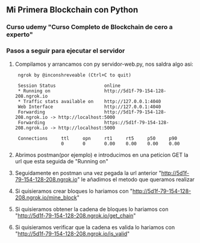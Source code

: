 ## Mi Primera Blockchain con Python
### Curso udemy "Curso Completo de Blockchain de cero a experto"
### Pasos a seguir para ejecutar el servidor
1. Compilamos y arrancamos con py servidor-web.py, nos saldra algo asi:

		ngrok by @inconshreveable (Ctrl+C to quit)
		
		Session Status 					online  
		* Running on 					http://5d1f-79-154-128-208.ngrok.io    
		* Traffic stats available on 	http://127.0.0.1:4040
		Web Interface  					http://127.0.0.1:4040 
		Forwarding     					http://5d1f-79-154-128-208.ngrok.io -> http://localhost:5000
		Forwarding     					https://5d1f-79-154-128-208.ngrok.io -> http://localhost:5000

	    Connections     ttl     opn     rt1     rt5     p50     p90
						0       0       0.00    0.00    0.00    0.00 
	
2. Abrimos postman(por ejemplo) e introducimos en una peticion GET la url que esta seguida de "Running on"
3. Seguidamente en postman una vez pegada la url anterior "http://5d1f-79-154-128-208.ngrok.io" le añadimos el metodo que queramos realizar
4. Si quisieramos crear bloques lo hariamos con "http://5d1f-79-154-128-208.ngrok.io/mine_block"
5. Si quisieramos obtener la cadena de bloques lo hariamos con "http://5d1f-79-154-128-208.ngrok.io/get_chain"
6. Si quisieramos verificar que la cadena es valida lo hariamos con "http://5d1f-79-154-128-208.ngrok.io/is_valid"